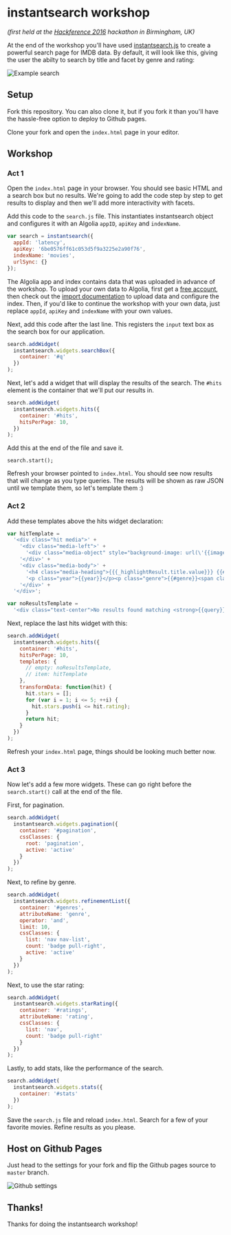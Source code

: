 # instantsearch workshop

*(first held at the [Hackference 2016](https://2016.hackference.co.uk) hackathon in Birmingham, UK)*

At the end of the workshop you'll have used [instantsearch.js](https://community.algolia.com/instantsearch.js) to create a powerful search page for IMDB data. By default,
it will look like this, giving the user the abilty to search by title and facet by genre and rating:

![Example search](https://dl.dropboxusercontent.com/s/wgrg39yh5i4akgb/Screenshot%202016-10-22%2013.14.55.png)

## Setup

Fork this repository. You can also clone it, but if you fork it than you'll have the hassle-free option to deploy to Github pages.

Clone your fork and open the `index.html` page in your editor.

## Workshop

### Act 1

Open the `index.html` page in your browser. You should see basic HTML and a search box but no results. We're going to add the code step by step to get results to display and then we'll add more interactivity with facets.

Add this code to the `search.js` file. This instantiates instantsearch object and configures it with an Algolia `appID`, `apiKey` and `indexName`.

``` javascript
var search = instantsearch({
  appId: 'latency',
  apiKey: '6be0576ff61c053d5f9a3225e2a90f76',
  indexName: 'movies',
  urlSync: {}
});
```

The Algolia app and index contains data that was uploaded in advance of the workshop. To upload your own data to Algolia, first get a [free account](https://www.algolia.com/users/sign_up), then check out the [import documentation](https://www.algolia.com/doc/guides/indexing/import-synchronize-data) to upload data and configure the index. Then, if you'd like to continue the workshop with your own data, just replace `appId`, `apiKey` and `indexName` with your own values.

Next, add this code after the last line. This registers the `input` text box as the search box for our application.

``` javascript
search.addWidget(
  instantsearch.widgets.searchBox({
    container: '#q'
  })
);
```

Next, let's add a widget that will display the results of the search. The `#hits` element is the container that we'll put our results in.

``` javascript
search.addWidget(
  instantsearch.widgets.hits({
    container: '#hits',
    hitsPerPage: 10,
  })
);
```

Add this at the end of the file and save it.

```
search.start();
```

Refresh your browser pointed to `index.html`. You should see now results that will change as you type queries.
The results will be shown as raw JSON until we template them, so let's template them :)

### Act 2

Add these templates above the hits widget declaration:

``` javascript
var hitTemplate =
  '<div class="hit media">' +
    '<div class="media-left">' +
      '<div class="media-object" style="background-image: url(\'{{image}}\');"></div>' +
    '</div>' +
    '<div class="media-body">' +
      '<h4 class="media-heading">{{{_highlightResult.title.value}}} {{#stars}}<span class="ais-star-rating--star{{^.}}__empty{{/.}}"></span>{{/stars}}</h4>' +
      '<p class="year">{{year}}</p><p class="genre">{{#genre}}<span class="badge">{{.}}</span> {{/genre}}</p>' +
    '</div>' +
  '</div>';

var noResultsTemplate =
  '<div class="text-center">No results found matching <strong>{{query}}</strong>.</div>';

```

Next, replace the last hits widget with this:

``` javascript
search.addWidget(
  instantsearch.widgets.hits({
    container: '#hits',
    hitsPerPage: 10,
    templates: {
      // empty: noResultsTemplate,
      // item: hitTemplate
    },
    transformData: function(hit) {
      hit.stars = [];
      for (var i = 1; i <= 5; ++i) {
        hit.stars.push(i <= hit.rating);
      }
      return hit;
    }
  })
);

```

Refresh your `index.html` page, things should be looking much better now.

### Act 3

Now let's add a few more widgets. These can go right before the `search.start()` call at the end of the file.

First, for pagination.

``` javascript
search.addWidget(
  instantsearch.widgets.pagination({
    container: '#pagination',
    cssClasses: {
      root: 'pagination',
      active: 'active'
    }
  })
);
```

Next, to refine by genre.

``` javascript
search.addWidget(
  instantsearch.widgets.refinementList({
    container: '#genres',
    attributeName: 'genre',
    operator: 'and',
    limit: 10,
    cssClasses: {
      list: 'nav nav-list',
      count: 'badge pull-right',
      active: 'active'
    }
  })
);
```

Next, to use the star rating:

``` javascript
search.addWidget(
  instantsearch.widgets.starRating({
    container: '#ratings',
    attributeName: 'rating',
    cssClasses: {
      list: 'nav',
      count: 'badge pull-right'
    }
  })
);
```

Lastly, to add stats, like the performance of the search.

``` javascript
search.addWidget(
  instantsearch.widgets.stats({
    container: '#stats'
  })
);
```

Save the `search.js` file and reload `index.html`. Search for a few of your favorite movies. Refine results as you please.

## Host on Github Pages

Just head to the settings for your fork and flip the Github pages source to `master` branch.

![Github settings](https://dl.dropboxusercontent.com/s/c3p1wtu1pir5pwn/Screenshot%202016-10-22%2013.20.53.png)

## Thanks!

Thanks for doing the instantsearch workshop!
